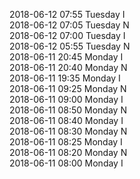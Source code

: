 2018-06-12 07:55 Tuesday  I  
2018-06-12 07:05 Tuesday  N  
2018-06-12 07:00 Tuesday  I  
2018-06-12 05:55 Tuesday  N  
2018-06-11 20:45 Monday  I  
2018-06-11 20:40 Monday  N  
2018-06-11 19:35 Monday  I  
2018-06-11 09:25 Monday  N  
2018-06-11 09:00 Monday  I  
2018-06-11 08:50 Monday  N  
2018-06-11 08:40 Monday  I  
2018-06-11 08:30 Monday  N  
2018-06-11 08:25 Monday  I  
2018-06-11 08:20 Monday  N  
2018-06-11 08:00 Monday  I  
